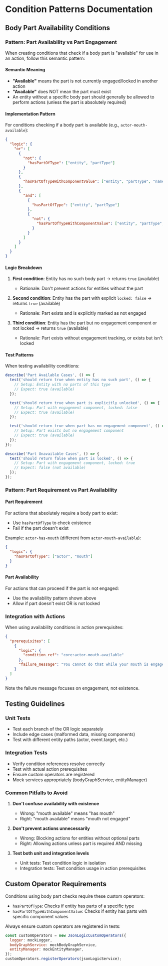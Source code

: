 # Condition Patterns Documentation

## Body Part Availability Conditions

### Pattern: Part Availability vs Part Engagement

When creating conditions that check if a body part is "available" for use in an action, follow this semantic pattern:

#### Semantic Meaning
- **"Available"** means the part is not currently engaged/locked in another action
- **"Available"** does NOT mean the part must exist
- An entity without a specific body part should generally be allowed to perform actions (unless the part is absolutely required)

#### Implementation Pattern

For conditions checking if a body part is available (e.g., `actor-mouth-available`):

```json
{
  "logic": {
    "or": [
      {
        "not": {
          "hasPartOfType": ["entity", "partType"]
        }
      },
      {
        "hasPartOfTypeWithComponentValue": ["entity", "partType", "namespace:engagement", "locked", false]
      },
      {
        "and": [
          {
            "hasPartOfType": ["entity", "partType"]
          },
          {
            "not": {
              "hasPartOfTypeWithComponentValue": ["entity", "partType", "namespace:engagement", "locked", true]
            }
          }
        ]
      }
    ]
  }
}
```

#### Logic Breakdown

1. **First condition**: Entity has no such body part → returns `true` (available)
   - Rationale: Don't prevent actions for entities without the part

2. **Second condition**: Entity has the part with explicit `locked: false` → returns `true` (available)
   - Rationale: Part exists and is explicitly marked as not engaged

3. **Third condition**: Entity has the part but no engagement component or not locked → returns `true` (available)
   - Rationale: Part exists without engagement tracking, or exists but isn't locked

#### Test Patterns

When testing availability conditions:

```javascript
describe('Part Available Cases', () => {
  test('should return true when entity has no such part', () => {
    // Setup: Entity with no parts of this type
    // Expect: true (available)
  });

  test('should return true when part is explicitly unlocked', () => {
    // Setup: Part with engagement component, locked: false
    // Expect: true (available)
  });

  test('should return true when part has no engagement component', () => {
    // Setup: Part exists but no engagement component
    // Expect: true (available)
  });
});

describe('Part Unavailable Cases', () => {
  test('should return false when part is locked', () => {
    // Setup: Part with engagement component, locked: true
    // Expect: false (not available)
  });
});
```

### Pattern: Part Requirement vs Part Availability

#### Part Requirement
For actions that absolutely require a body part to exist:
- Use `hasPartOfType` to check existence
- Fail if the part doesn't exist

Example: `actor-has-mouth` (different from `actor-mouth-available`):
```json
{
  "logic": {
    "hasPartOfType": ["actor", "mouth"]
  }
}
```

#### Part Availability
For actions that can proceed if the part is not engaged:
- Use the availability pattern shown above
- Allow if part doesn't exist OR is not locked

### Integration with Actions

When using availability conditions in action prerequisites:

```json
{
  "prerequisites": [
    {
      "logic": {
        "condition_ref": "core:actor-mouth-available"
      },
      "failure_message": "You cannot do that while your mouth is engaged."
    }
  ]
}
```

Note the failure message focuses on engagement, not existence.

## Testing Guidelines

### Unit Tests
- Test each branch of the OR logic separately
- Include edge cases (malformed data, missing components)
- Test with different entity paths (actor, event.target, etc.)

### Integration Tests
- Verify condition references resolve correctly
- Test with actual action prerequisites
- Ensure custom operators are registered
- Mock services appropriately (bodyGraphService, entityManager)

### Common Pitfalls to Avoid

1. **Don't confuse availability with existence**
   - Wrong: "mouth available" means "has mouth"
   - Right: "mouth available" means "mouth not engaged"

2. **Don't prevent actions unnecessarily**
   - Wrong: Blocking actions for entities without optional parts
   - Right: Allowing actions unless part is required AND missing

3. **Test both unit and integration levels**
   - Unit tests: Test condition logic in isolation
   - Integration tests: Test condition usage in action prerequisites

## Custom Operator Requirements

Conditions using body part checks require these custom operators:
- `hasPartOfType`: Checks if entity has parts of a specific type
- `hasPartOfTypeWithComponentValue`: Checks if entity has parts with specific component values

Always ensure custom operators are registered in tests:

```javascript
const customOperators = new JsonLogicCustomOperators({
  logger: mockLogger,
  bodyGraphService: mockBodyGraphService,
  entityManager: mockEntityManager,
});
customOperators.registerOperators(jsonLogicService);
```
